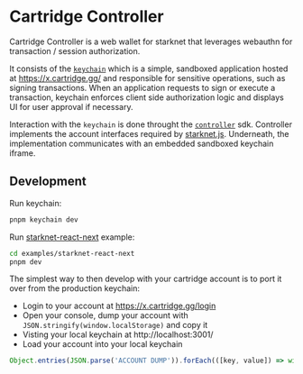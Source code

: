 # Cartridge Controller

Cartridge Controller is a web wallet for starknet that leverages webauthn for transaction / session authorization.

It consists of the [`keychain`](keychain) which is a simple, sandboxed application hosted at https://x.cartridge.gg/ and responsible for sensitive operations, such as signing transactions. When an application requests to sign or execute a transaction, keychain enforces client side authorization logic and displays UI for user approval if necessary.

Interaction with the `keychain` is done throught the [`controller`](controller) sdk. Controller implements the account interfaces required by [starknet.js](https://github.com/0xs34n/starknet.js). Underneath, the implementation communicates with an embedded sandboxed keychain iframe.

## Development

Run keychain:

```sh
pnpm keychain dev
```

Run [starknet-react-next](examples/starknet-react-next/) example:

```sh
cd examples/starknet-react-next
pnpm dev
```

The simplest way to then develop with your cartridge account is to port it over from the production keychain:
- Login to your account at https://x.cartridge.gg/login
- Open your console, dump your account with `JSON.stringify(window.localStorage)` and copy it
- Visting your local keychain at http://localhost:3001/
- Load your account into your local keychain
```ts
Object.entries(JSON.parse('ACCOUNT DUMP')).forEach(([key, value]) => window.localStorage.setItem(key, value))
```
